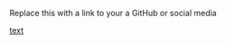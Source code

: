 Replace this with a link to your a GitHub or social media 

[text](https://sreeragrptrinity/markdown-portfolio.com)
